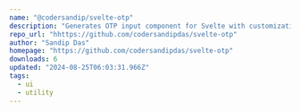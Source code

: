```yaml
---
name: "@codersandip/svelte-otp"
description: "Generates OTP input component for Svelte with customization options."
repo_url: "hhttps://github.com/codersandipdas/svelte-otp"
author: "Sandip Das"
homepage: "https://github.com/codersandipdas/svelte-otp"
downloads: 6
updated: "2024-08-25T06:03:31.966Z"
tags: 
  - ui
  - utility
---
```

